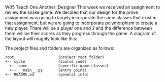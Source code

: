 W05 Teach One Another: Designer
	This week we received an assignment to review the snake game. We decided that our design for the prove assignment was going to largely incorporate the same classes that exist in that assignment, but we are going to incorporate polymorphism to create a new player. There will be a player one and 2 and the difference between them will be their scores as they progress through the game. 
A diagram of the layout will roughly look like this:

The project files and folders are organized as follows:
```
root                    (project root folder)
+-- cycle               (source code)
  +-- game              (specific game classes)
  +-- __main__.py       (entry point)
+-- README.md           (general info)
```
